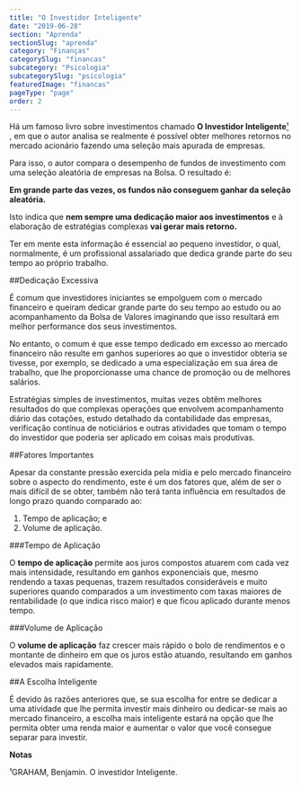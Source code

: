 ```yaml
---
title: "O Investidor Inteligente"
date: "2019-06-28"
section: "Aprenda"
sectionSlug: "aprenda"
category: "Finanças"
categorySlug: "financas"
subcategory: "Psicologia"
subcategorySlug: "psicologia"
featuredImage: "financas"
pageType: "page"
order: 2
---
```


Há um famoso livro sobre investimentos chamado **O Investidor Inteligente**[¹](#nota1) , em que o autor analisa se realmente é possível obter melhores retornos no mercado acionário fazendo uma seleção mais apurada de empresas.

Para isso, o autor compara o desempenho de fundos de investimento com uma seleção aleatória de empresas na Bolsa. O resultado é:

**Em grande parte das vezes, os fundos não conseguem ganhar da seleção aleatória.**

Isto indica que **nem sempre uma dedicação maior aos investimentos** e à elaboração de estratégias complexas **vai gerar mais retorno.**

Ter em mente esta informação é essencial ao pequeno investidor, o qual, normalmente, é um profissional assalariado que dedica grande parte do seu tempo ao próprio trabalho.

##Dedicação Excessiva

É comum que investidores iniciantes se empolguem com o mercado financeiro e queiram dedicar grande parte do seu tempo ao estudo ou ao acompanhamento da Bolsa de Valores imaginando que isso resultará em melhor performance dos seus investimentos.

No entanto, o comum é que esse tempo dedicado em excesso ao mercado financeiro não resulte em ganhos superiores ao que o investidor obteria se tivesse, por exemplo, se dedicado a uma especialização em sua área de trabalho, que lhe proporcionasse uma chance de promoção ou de melhores salários.

Estratégias simples de investimentos, muitas vezes obtêm melhores resultados do que complexas operações que envolvem acompanhamento diário das cotações, estudo detalhado da contabilidade das empresas, verificação contínua de noticiários e outras atividades que tomam o tempo do investidor que poderia ser aplicado em coisas mais produtivas.


##Fatores Importantes

Apesar da constante pressão exercida pela mídia e pelo mercado financeiro sobre o aspecto do rendimento, este é um dos fatores que, além de ser o mais difícil de se obter, também não terá tanta influência em resultados de longo prazo quando comparado ao:

1. Tempo de aplicação; e
2. Volume de aplicação.

###Tempo de Aplicação

O **tempo de aplicação** permite aos juros compostos atuarem com cada vez mais intensidade, resultando em ganhos exponenciais que, mesmo rendendo a taxas pequenas, trazem resultados consideráveis e muito superiores quando comparados a um investimento com taxas maiores de rentabilidade (o que indica risco maior) e que ficou aplicado durante menos tempo.


###Volume de Aplicação

O **volume de aplicação** faz crescer mais rápido o bolo de rendimentos e o montante de dinheiro em que os juros estão atuando, resultando em ganhos elevados mais rapidamente. 

##A Escolha Inteligente

É devido às razões anteriores que, se sua escolha for entre se dedicar a uma atividade que lhe permita investir mais dinheiro ou dedicar-se mais ao mercado financeiro, a escolha mais inteligente estará na opção que lhe permita obter uma renda maior e aumentar o valor que você consegue separar para investir.


<div class="referencias">

**Notas**

<p id="nota1">¹GRAHAM, Benjamin. O investidor Inteligente.</a> </p>

</div>